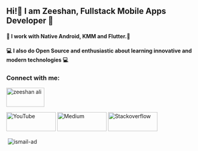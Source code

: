 <h2><b>Hi!👋 I am Zeeshan, Fullstack Mobile Apps Developer 📲</b></h2>

<h4>📱 I work with Native Android, KMM and Flutter.📱 </h4>
<h4>💻 I also do Open Source and enthusiastic about learning innovative and modern technologies 💻 </h4>


<h3 align="left">Connect with me:</h3>
<p align="left">


<p align="center">
	
<!--   <a href="https://dev-scion.tech" target="_blank"><img src="https://raw.githubusercontent.com/zeeshanali-k/zeeshanali-k/master/assets/website.png" height="50" width="130" alt="Website"></a> -->
<a href="https://www.linkedin.com/in/devscion/" target="blank"><img src="https://raw.githubusercontent.com/rahuldkjain/github-profile-readme-generator/master/src/images/icons/Social/linked-in-alt.svg" alt="zeeshan ali" height="50" width="100" /></a>

<a href="https://www.youtube.com/@devscion" target="_blank"><img src="https://raw.githubusercontent.com/zeeshanali-k/zeeshanali-k/master/assets/youtube.png" height="50" width="130" alt="YouTube"></a>
  <a href="https://zeeshan-ali.medium.com" target="_blank"><img src="https://raw.githubusercontent.com/zeeshanali-k/zeeshanali-k/master/assets/medium.png" height="50" width="130" alt="Medium"></a>
  <a href="https://stackoverflow.com/users/12803398/zeeshan-ali" target="_blank"><img src="https://raw.githubusercontent.com/zeeshanali-k/zeeshanali-k/master/assets/Screenshot 2023-09-05 at 3.31.24 PM.png" height="50" width="130" alt="Stackoverflow"></a>


  
	
</p>



<p>&nbsp;<img align="center" src="https://github-readme-stats.vercel.app/api?username=zeeshanali-k&show_icons=true&locale=en" alt="ismail-ad" /></p>
